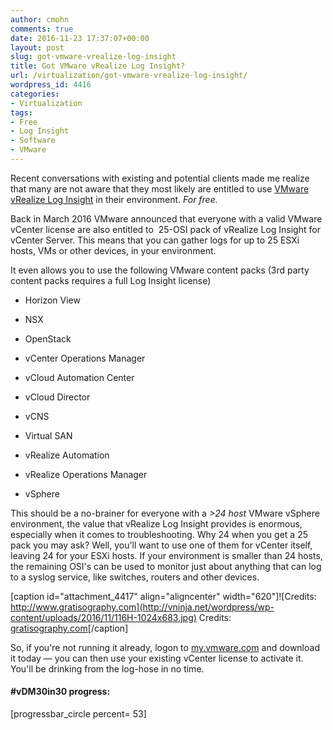 ```yaml
---
author: cmohn
comments: true
date: 2016-11-23 17:37:07+00:00
layout: post
slug: got-vmware-vrealize-log-insight
title: Got VMware vRealize Log Insight?
url: /virtualization/got-vmware-vrealize-log-insight/
wordpress_id: 4416
categories:
- Virtualization
tags:
- Free
- Log Insight
- Software
- VMware
---
```


Recent conversations with existing and potential clients made me realize that many are not aware that they most likely are entitled to use [VMware vRealize Log Insight](http://www.vmware.com/products/vrealize-log-insight.html) in their environment. _For free._

Back in March 2016 VMware announced that everyone with a valid VMware vCenter license are also entitled to  25-OSI pack of vRealize Log Insight for vCenter Server. This means that you can gather logs for up to 25 ESXi hosts, VMs or other devices, in your environment.
<!--more-->

It even allows you to use the following VMware content packs (3rd party content packs requires a full Log Insight license)





  * Horizon View


  * NSX


  * OpenStack


  * vCenter Operations Manager


  * vCloud Automation Center


  * vCloud Director


  * vCNS


  * Virtual SAN


  * vRealize Automation


  * vRealize Operations Manager


  * vSphere



This should be a no-brainer for everyone with a _>24 host_ VMware vSphere environment, the value that vRealize Log Insight provides is enormous, especially when it comes to troubleshooting. Why 24 when you get a 25 pack you may ask? Well, you'll want to use one of them for vCenter itself, leaving 24 for your ESXi hosts. If your environment is smaller than 24 hosts, the remaining OSI's can be used to monitor just about anything that can log to a syslog service, like switches, routers and other devices.

[caption id="attachment_4417" align="aligncenter" width="620"]![Credits: http://www.gratisography.com](http://vninja.net/wordpress/wp-content/uploads/2016/11/116H-1024x683.jpg) Credits: [gratisography.com](http://www.gratisography.com)[/caption]

So, if you're not running it already, logon to [my.vmware.com](https://my.vmware.com) and download it today — you can then use your existing vCenter license to activate it. You'll be drinking from the log-hose in no time.





#### #vDM30in30 progress:
[progressbar_circle percent= 53]
